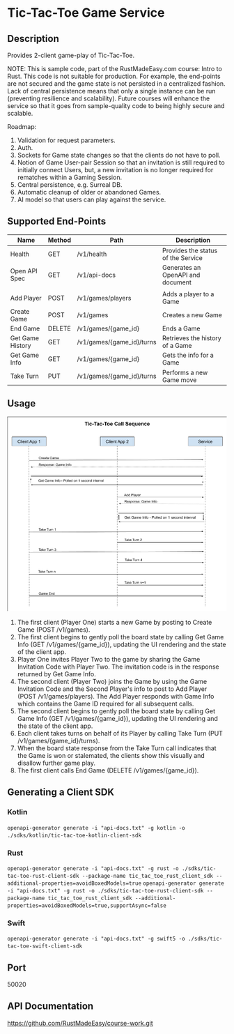 # Tic-Tac-Toe Game Service

## Description

Provides 2-client game-play of Tic-Tac-Toe.

NOTE: This is sample code, part of the RustMadeEasy.com course: Intro to Rust. This code is not suitable for
production. For example, the end-points are not secured and the game state is not persisted in a centralized fashion.
Lack of central persistence means that only a single instance can be run (preventing resilience and
scalability). Future courses will enhance the service so that it goes from sample-quality code to being highly secure 
and scalable.

Roadmap:

1. Validation for request parameters.
2. Auth.
3. Sockets for Game state changes so that the clients do not have to poll.
4. Notion of Game User-pair Session so that an invitation is still required to initially connect Users, but, a new invitation is no longer required for rematches within a Gaming Session.
5. Central persistence, e.g. Surreal DB.
6. Automatic cleanup of older or abandoned Games.
7. AI model so that users can play against the service.

## Supported End-Points

| Name             | Method | Path                      | Description                        |
|------------------|--------|---------------------------|------------------------------------|
| Health           | GET    | /v1/health                | Provides the status of the Service |
| Open API Spec    | GET    | /v1/api-docs              | Generates an OpenAPI and document  |
|                  |        |                           |                                    |
| Add Player       | POST   | /v1/games/players         | Adds a player to a Game            |
| Create Game      | POST   | /v1/games                 | Creates a new Game                 |
| End Game         | DELETE | /v1/games/{game_id}       | Ends a Game                        |
| Get Game History | GET    | /v1/games/{game_id}/turns | Retrieves the history of a Game    |
| Get Game Info    | GET    | /v1/games/{game_id}       | Gets the info for a Game           |
| Take Turn        | PUT    | /v1/games/{game_id}/turns | Performs a new Game move           |

## Usage

![](./Tic-Tac-Toe_Call_Sequence.png)

1. The first client (Player One) starts a new Game by posting to Create Game (POST /v1/games).
2. The first client begins to gently poll the board state by calling Get Game Info (GET /v1/games/{game_id}), updating
   the UI rendering and the state of the client app.
3. Player One invites Player Two to the game by sharing the Game Invitation Code with Player Two. The invitation code is
   in the response returned by Get Game Info.
4. The second client (Player Two) joins the Game by using the Game Invitation Code and the Second Player's info to post
   to Add Player (POST /v1/games/players). The Add Player responds with Game Info which contains the Game ID required
   for all
   subsequent calls.
5. The second client begins to gently poll the board state by calling Get Game Info (GET /v1/games/{game_id}), updating
   the UI rendering and the state of the client app.
6. Each client takes turns on behalf of its Player by calling Take Turn (PUT /v1/games/{game_id}/turns).
7. When the board state response from the Take Turn call indicates that the Game is won or stalemated, the clients show
   this visually and disallow further game play.
8. The first client calls End Game (DELETE /v1/games/{game_id}).

## Generating a Client SDK

### Kotlin
`openapi-generator generate -i "api-docs.txt" -g kotlin -o ./sdks/kotlin/tic-tac-toe-kotlin-client-sdk`

### Rust
`openapi-generator generate -i "api-docs.txt" -g rust -o ./sdks/tic-tac-toe-rust-client-sdk --package-name tic_tac_toe_rust_client_sdk --additional-properties=avoidBoxedModels=true`
`openapi-generator generate -i "api-docs.txt" -g rust -o ./sdks/tic-tac-toe-rust-client-sdk --package-name tic_tac_toe_rust_client_sdk --additional-properties=avoidBoxedModels=true,supportAsync=false`

### Swift
`openapi-generator generate -i "api-docs.txt" -g swift5 -o ./sdks/tic-tac-toe-swift-client-sdk`

## Port

50020

## API Documentation

https://github.com/RustMadeEasy/course-work.git
